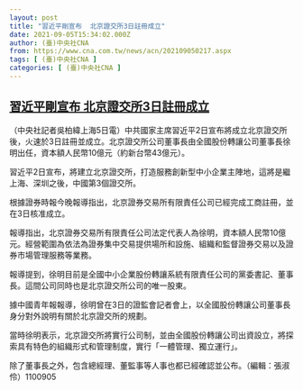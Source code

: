 ```yaml
---
layout: post
title: "習近平剛宣布  北京證交所3日註冊成立"
date: 2021-09-05T15:34:02.000Z
author: (臺)中央社CNA
from: https://www.cna.com.tw/news/acn/202109050217.aspx
tags: [ (臺)中央社CNA ]
categories: [ (臺)中央社CNA ]
---
```

<!--1630856042000-->
[習近平剛宣布  北京證交所3日註冊成立](https://www.cna.com.tw/news/acn/202109050217.aspx)
------

<div>
<div></div><div class="paragraph"><p>（中央社記者吳柏緯上海5日電）中共國家主席習近平2日宣布將成立北京證交所後，火速於3日註冊並成立。北京證交所公司董事長由全國股份轉讓公司董事長徐明出任，資本額人民幣10億元（約新台幣43億元）。</p><p>習近平2日宣布，將建立北京證交所，打造服務創新型中小企業主陣地，這將是繼上海、深圳之後，中國第3個證交所。</p><p>根據證券時報今晚報導指出，北京證券交易所有限責任公司已經完成工商註冊，並在3日核准成立。</p><p>報導指出，北京證券交易所有限責任公司法定代表人為徐明，資本額人民幣10億元。經營範圍為依法為證券集中交易提供場所和設施、組織和監督證券交易以及證券市場管理服務等業務。</p><p>報導提到，徐明目前是全國中小企業股份轉讓系統有限責任公司的黨委書記、董事長。這間公司同時也是北京證交所公司的唯一股東。</p><p>據中國青年報報導，徐明曾在3日的證監會記者會上，以全國股份轉讓公司董事長身分對外說明有關於北京證交所的規劃。</p><p>當時徐明表示，北京證交所將實行公司制，並由全國股份轉讓公司出資設立，將探索具有特色的組織形式和管理制度，實行「一體管理、獨立運行」。</p><p>除了董事長之外，包含總經理、董監事等人事也都已經確認並公布。（編輯：張淑伶）1100905</p></div>
</div>
